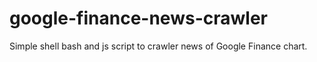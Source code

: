 # google-finance-news-crawler
Simple shell bash and js script to crawler news of Google Finance chart. 
